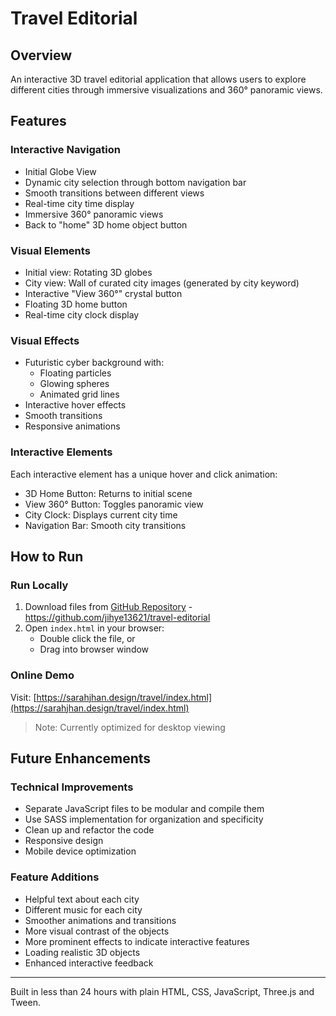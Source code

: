# Travel Editorial

## Overview
An interactive 3D travel editorial application that allows users to explore different cities through immersive visualizations and 360° panoramic views.

## Features

### Interactive Navigation
- Initial Globe View
- Dynamic city selection through bottom navigation bar
- Smooth transitions between different views
- Real-time city time display
- Immersive 360° panoramic views
- Back to "home" 3D home object button

### Visual Elements
- Initial view: Rotating 3D globes
- City view: Wall of curated city images (generated by city keyword)
- Interactive "View 360°" crystal button
- Floating 3D home button
- Real-time city clock display

### Visual Effects
- Futuristic cyber background with:
  - Floating particles
  - Glowing spheres
  - Animated grid lines
- Interactive hover effects
- Smooth transitions
- Responsive animations

### Interactive Elements
Each interactive element has a unique hover and click animation:
- 3D Home Button: Returns to initial scene
- View 360° Button: Toggles panoramic view
- City Clock: Displays current city time
- Navigation Bar: Smooth city transitions

## How to Run

### Run Locally
1. Download files from [GitHub Repository](https://github.com/jihye13621/travel-editorial) - https://github.com/jihye13621/travel-editorial
2. Open `index.html` in your browser:
   - Double click the file, or
   - Drag into browser window

### Online Demo
Visit: [https://sarahjhan.design/travel/index.html](https://sarahjhan.design/travel/index.html)
> Note: Currently optimized for desktop viewing

## Future Enhancements

### Technical Improvements
- Separate JavaScript files to be modular and compile them
- Use SASS implementation for organization and specificity
- Clean up and refactor the code 
- Responsive design
- Mobile device optimization

### Feature Additions
- Helpful text about each city
- Different music for each city
- Smoother animations and transitions
- More visual contrast of the objects
- More prominent effects to indicate interactive features
- Loading realistic 3D objects
- Enhanced interactive feedback

---

Built in less than 24 hours with plain HTML, CSS, JavaScript, Three.js and Tween. 